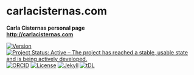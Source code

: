 # carlacisternas.com
**Carla Cisternas personal page**\
**http://carlacisternas.com**

[![Version](https://raw.githubusercontent.com/training-datalab/training-datalab.com/main/badges/versions/v_1_6_20.svg)](/CHANGELOG.md) [![Project Status: Active – The project has reached a stable, usable state and is being actively developed.](https://www.repostatus.org/badges/latest/active.svg)](STATUS.md) [![ORCID](https://raw.githubusercontent.com/training-datalab/training-datalab.com/main/badges/orcid/orcid_ccg.svg)](https://orcid.org/0000-0001-7948-6194) [![License](https://raw.githubusercontent.com/training-datalab/training-datalab.com/main/badges/licenses/mit.svg)](LICENSE) [![Jekyll](https://raw.githubusercontent.com/training-datalab/training-datalab.com/main/badges/software/jekyll.svg)](https://jekyllrb.com/) [![tDL](https://raw.githubusercontent.com/training-datalab/training-datalab.com/master/badges/tDL.svg)](https://training-datalab.com/)
